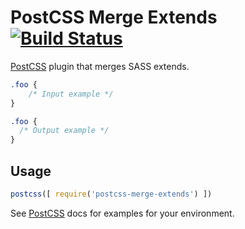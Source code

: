 # PostCSS Merge Extends [![Build Status][ci-img]][ci]

[PostCSS] plugin that merges SASS extends.

[PostCSS]: https://github.com/postcss/postcss
[ci-img]:  https://travis-ci.org/tomasc/postcss-merge-extends.svg
[ci]:      https://travis-ci.org/tomasc/postcss-merge-extends

```css
.foo {
    /* Input example */
}
```

```css
.foo {
  /* Output example */
}
```

## Usage

```js
postcss([ require('postcss-merge-extends') ])
```

See [PostCSS] docs for examples for your environment.
